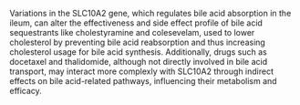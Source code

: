 Variations in the SLC10A2 gene, which regulates bile acid absorption in the ileum, can alter the effectiveness and side effect profile of bile acid sequestrants like cholestyramine and colesevelam, used to lower cholesterol by preventing bile acid reabsorption and thus increasing cholesterol usage for bile acid synthesis. Additionally, drugs such as docetaxel and thalidomide, although not directly involved in bile acid transport, may interact more complexly with SLC10A2 through indirect effects on bile acid-related pathways, influencing their metabolism and efficacy.
